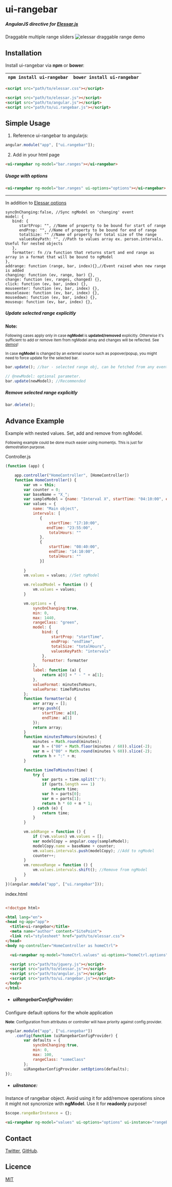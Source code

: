 ui-rangebar
=======
##### AngularJS directive for [Elessar.js](https://github.com/quarterto-archive/Elessar)

Draggable multiple range sliders
![elessar draggable range demo](https://github.com/quarterto-archive/Elessar/blob/master/demo.gif?raw=true)

Installation
------------
Install ui-rangebar via **npm** or **bower**:

`npm install ui-rangebar` | `bower install ui-rangebar`
----------------------|------------------------

```html
<script src="path/to/elessar.css"></script>

<script src="path/to/elessar.js"></script>
<script src="path/to/angular.js"></script>
<script src="path/to/ui.rangebar.js"></script>
```

Simple Usage
-----

1. Reference ui-rangebar to angularjs:
```javascript
angular.module("app", ["ui.rangebar"]);
```
2. Add in your html page
```html
<ui-rangebar ng-model="bar.ranges"></ui-rangebar>
```

##### Usage with options

```html
<ui-rangebar ng-model="bar.ranges" ui-options="options"></ui-rangebar>
```
-------

In addition to [Elessar options](https://github.com/quarterto-archive/Elessar/wiki/Options)

```
syncOnChanging:false, //Sync ngModel on 'changing' event
model: {
   bind: {
      startProp: "", //Name of property to be bound for start of range
      endProp: "", //Name of property to be bound for end of range
      totalSize: "" //Name of property for total size of the range
      valuesKeyPath: "", //Path to values array ex. person.intervals. Useful for nested objects
   },
   formatter: fn //a function that returns start and end range as array in a format that will be bound to ngModel
},
addrange: function (range, bar, index){},//Event raised when new range is added
changing: function (ev, range, bar) {},
change: function (ev, ranges, changed) {},
click: function (ev, bar, index) {},
mouseenter: function (ev, bar, index) {},
mouseleave: function (ev, bar, index) {},
mousedown: function (ev, bar, index) {},
mouseup: function (ev, bar, index) {},
```

##### Update selected range explicitly
**Note:**

<sub>Following cases apply only in case **ngModel** is **updated/removed** explicitly. Otherwise it's sufficient to add
 or 
remove item from ngModel array and changes will be reflected. See [demos](demos)!</sub>
 
<sub>In case **ngModel** is changed by an external source such as popover/popup, you might need to force update for 
the selected bar.
</sub>
```js
bar.update(); //bar - selected range obj, can be fetched from any event, typically from click event

// @newModel: optional parameter.
bar.update(newModel); //Recommended
```

##### Remove selected range explicitly

```js
bar.delete();
```

Advance Example
-----
Example with nested values. Set, add and remove from ngModel.

<sub>Following example could be done much easier using momentjs. This is just for demostration purpose.</sub>

Controller.js

```js
(function (app) {

    app.controller("HomeController", [HomeController])
    function HomeController() {
        var vm = this;
        var counter = 0;
        var baseName = "X_";
        var sampleModel = {name: "Interval X", startTime: "04:10:00", endTime: "06:10:00"};
        var values = {
            name: "Main object",
            intervals: [
               {
                   startTime: "17:10:00",
                  endTime: "23:55:00",
                   totalHours: ""
               },
               {
                   startTime: "08:40:00",
                   endTime: "14:10:00",
                   totalHours: ""
               }]
                             
        }
        vm.values = values; //Set ngModel

        vm.reloadModel = function () {
            vm.values = values;
        }

        vm.options = {
            syncOnChanging:true,
            min: 0,
            max: 1440,
            rangeClass: "green",
            model: {
                bind: {
                    startProp: "startTime",
                    endProp: "endTime",
                    totalSize: "totalHours",
                    valuesKeyPath: "intervals"
                },
                formatter: formatter
            },
            label: function (a) {
                return a[0] + " - " + a[1];
            },
            valueFormat: minutesToHours,
            valueParse: timeToMinutes
        };
        function formatter(a) {
            var array = [];
            array.push({
                startTime: a[0],
                endTime: a[1]
            });
            return array;
        }
        function minutesToHours(minutes) {
            minutes = Math.round(minutes);
            var h = ("00" + Math.floor(minutes / 60)).slice(-2);
            var m = ("00" + Math.round(minutes % 60)).slice(-2);
            return h + ":" + m;
        }

        function timeToMinutes(time) {
            try {
                var parts = time.split(":");
                if (parts.length === 1)
                    return time;
                var h = parts[0];
                var m = parts[1];
                return h * 60 + m * 1;
            } catch (e) {
                return time;
            }
        }  

        vm.addRange = function () {
            if (!vm.values) vm.values = [];
            var modelCopy = angular.copy(sampleModel);
            modelCopy.name = baseName + counter;
            vm.values.intervals.push(modelCopy); //Add to ngModel
            counter++;
        }
        vm.removeRange = function () {
            vm.values.intervals.shift(); //Remove from ngModel
        }
    }
})(angular.module("app", ["ui.rangebar"]));
```
index.html
```html

<!doctype html>

<html lang="en">
<head ng-app="app">
  <title>ui-rangebar</title>
  <meta name="author" content="SitePoint">
  <link rel="stylesheet" href="path/to/elessar.css">
</head>
<body ng-controller="HomeController as homeCtrl">

  <ui-rangebar ng-model="homeCtrl.values" ui-options="homeCtrl.options"/>

  <script src="path/to/jquery.js"></script>
  <script src="path/to/elessar.js"></script>
  <script src="path/to/angular.js"></script>
  <script src="path/to/ui.rangebar.js"></script>
</body>
</html>
```


- ##### uiRangebarConfigProvider:
Configure default options for the whole application

<sub>**Note**: Configuration from attributes or controller will have priority against config provider.
</sub>
```js
angular.module("app", ["ui.rangebar"])
    .config(function (uiRangebarConfigProvider) {
        var defaults = {
            syncOnChanging:true,
            min: 0,
            max: 100,
            rangeClass: "someClass"
        };
        uiRangebarConfigProvider.setOptions(defaults);
});
```

- ##### uiInstance:
Instance of rangebar object. Avoid using it for add/remove operations since it might not syncronize with **ngModel**.
Use it for **readonly** purpose!

```js
$scope.rangeBarInstance = {};
```
```html
<ui-rangebar ng-model="values" ui-options="options" ui-instance="rangeBarInstance"></ui-rangebar>
```

## Contact

[Twitter](https://twitter.com/bettimms), [GitHub](https://github.com/bettimms).



Licence
-------
[MIT](LICENSE.md)